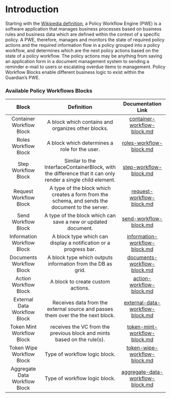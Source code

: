 # Introduction

Starting with the [Wikipedia definition](https://en.wikipedia.org/wiki/Workflow\_engine), a Policy Workflow Engine (PWE) is  a software application that manages business processes based on business rules and business data which are defined within the context of a specific policy. A PWE, therefore, manages and monitors the state of required policy actions and the required information flow in a policy grouped into a policy workflow, and determines which are the next policy actions based on the state of a policy workflow. The policy actions may be anything from saving an application form in a document management system to sending a reminder e-mail to users or escalating overdue items to management. Policy Workflow Blocks enable different business logic to exist within the Guardian’s PWE.

### Available Policy Workflows Blocks

|             Block             |                                                  Definition                                                 |                               Documentation Link                               |
| :---------------------------: | :---------------------------------------------------------------------------------------------------------: | :----------------------------------------------------------------------------: |
|    Container Workflow Block   |                              A block which contains and organizes other blocks.                             |      [container-workflow-block.md](container-workflow-block.md "mention")      |
|      Roles Workflow Block     |                                A block which determines a role for the user.                                |          [roles-workflow-block.md](roles-workflow-block.md "mention")          |
|      Step Workflow Block      | Similar to the InterfaceContainerBlock, with the difference that it can only render a single child element. |           [step-workflow-block.md](step-workflow-block.md "mention")           |
|     Request Workflow Block    |       A type of the block which creates a form from the schema, and sends the document to the server.       |        [request-workflow-block.md](request-workflow-block.md "mention")        |
|      Send Workflow Block      |                        A type of the block which can save a new or updated document.                        |           [send-workflow-block.md](send-workflow-block.md "mention")           |
|   Information Workflow Block  |                       A block type which can display a notification or a progress bar.                      |    [information-workflow-block.md](information-workflow-block.md "mention")    |
|    Documents Workflow Block   |                         A block type which outputs information from the DB as grid.                         |      [documents-workflow-block.md](documents-workflow-block.md "mention")      |
|     Action Workflow Block     |                                      A block to create custom actions.                                      |         [action-workflow-block.md](action-workflow-block.md "mention")         |
|  External Data Workflow Block |               Receives data from the external source and passes them over the the next block.               |  [external-data-workflow-block.md](external-data-workflow-block.md "mention")  |
|   Token Mint Workflow Block   |                   receives the VC from the previous block and mints based on the rule(s).                   |     [token-mint-workflow-block.md](token-mint-workflow-block.md "mention")     |
|   Token Wipe Workflow Block   |                                        Type of workflow logic block.                                        |     [token-wipe-workflow-block.md](token-wipe-workflow-block.md "mention")     |
| Aggregate Data Workflow Block |                                        Type of workflow logic block.                                        | [aggregate-data-workflow-block.md](aggregate-data-workflow-block.md "mention") |
